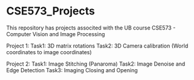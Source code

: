 # CSE573_Projects
This repository has projects associted with the UB course CSE573 - Computer Vision and Image Processing

Project 1: 
  Task1: 3D matrix rotations 
  Task2: 3D Camera calibration (World coordinates to image coordinates)

Project 2:
  Task1: Image Stitching (Panaroma)
  Task2: Image Denoise and Edge Detection
  Task3: Imaging Closing and Opening
